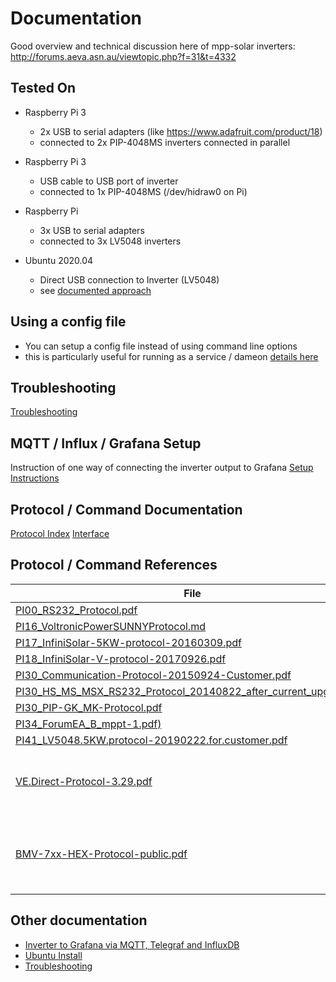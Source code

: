 # Documentation #

Good overview and technical discussion here of mpp-solar inverters: http://forums.aeva.asn.au/viewtopic.php?f=31&t=4332

## Tested On ##
- Raspberry Pi 3
  - 2x USB to serial adapters (like https://www.adafruit.com/product/18)
  - connected to 2x PIP-4048MS inverters connected in parallel

- Raspberry Pi 3
  - USB cable to USB port of inverter
  - connected to 1x PIP-4048MS (/dev/hidraw0 on Pi)

- Raspberry Pi
  - 3x USB to serial adapters
  - connected to 3x LV5048 inverters

- Ubuntu 2020.04
  - Direct USB connection to Inverter (LV5048)
  - see [documented approach](docs/ubuntu_install.md)


## Using a config file
* You can setup a config file instead of using command line options
* this is particularly useful for running as a service / dameon
[details here](docs/configfile.md)

## Troubleshooting ##
 [Troubleshooting](docs/troubleshooting.md)

## MQTT / Influx / Grafana Setup ##
Instruction of one way of connecting the inverter output to Grafana
[Setup Instructions](docs/MQTT_Influx_Grafana.md)


## Protocol / Command Documentation
[Protocol Index](docs/README.md)
[Interface](docs/interface.md)


## Protocol / Command References ##

File | Comment | Source
--- | --- | ---
[PI00_RS232_Protocol.pdf](PI00_RS232_Protocol.pdf) | | [link](https://www.photovoltaikforum.com/core/attachment/7135-protocol-pdf/)
[PI16_VoltronicPowerSUNNYProtocol.md](PI16_VoltronicPowerSUNNYProtocol.md) | |
[PI17_InfiniSolar-5KW-protocol-20160309.pdf](PI17_InfiniSolar-5KW-protocol-20160309.pdf) | |
[PI18_InfiniSolar-V-protocol-20170926.pdf](PI18_InfiniSolar-V-protocol-20170926.pdf) | |
[PI30_Communication-Protocol-20150924-Customer.pdf](PI30_Communication-Protocol-20150924-Customer.pdf) | |
[PI30_HS_MS_MSX_RS232_Protocol_20140822_after_current_upgrade.pdf](PI30_HS_MS_MSX_RS232_Protocol_20140822_after_current_upgrade.pdf) | | [link](http://forums.aeva.asn.au/uploads/293/HS_MS_MSX_RS232_Protocol_20140822_after_current_upgrade.pdf)
[PI30_PIP-GK_MK-Protocol.pdf](PI30_PIP-GK_MK-Protocol.pdf) | |
[PI34_ForumEA_B_mppt-1.pdf)](PI34_ForumEA_B_mppt-1.pdf) | |
[PI41_LV5048.5KW.protocol-20190222.for.customer.pdf](PI41_LV5048.5KW.protocol-20190222.for.customer.pdf) | |
[VE.Direct-Protocol-3.29.pdf](VE.Direct-Protocol-3.29.pdf) | Protocol description for Victron VE Direct devices | [link](https://www.victronenergy.com/support-and-downloads/whitepapers)
[BMV-7xx-HEX-Protocol-public.pdf](BMV-7xx-HEX-Protocol-public.pdf) | HEX Protocol description for Victron VE Direct devices  | [link](https://www.victronenergy.com/support-and-downloads/whitepapers)

## Other documentation ##

* [Inverter to Grafana via MQTT, Telegraf and InfluxDB](MQTT_Influx_Grafana.md)
* [Ubuntu Install](ubuntu_install.md)
* [Troubleshooting](troubleshooting.md)
